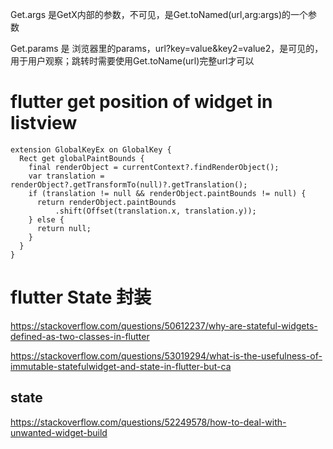 Get.args 是GetX内部的参数，不可见，是Get.toNamed(url,arg:args)的一个参数

Get.params 是 浏览器里的params，url?key=value&key2=value2，是可见的，用于用户观察；跳转时需要使用Get.toName(url)完整url才可以









# flutter get position of widget in listview

```
extension GlobalKeyEx on GlobalKey {
  Rect get globalPaintBounds {
    final renderObject = currentContext?.findRenderObject();
    var translation = renderObject?.getTransformTo(null)?.getTranslation();
    if (translation != null && renderObject.paintBounds != null) {
      return renderObject.paintBounds
          .shift(Offset(translation.x, translation.y));
    } else {
      return null;
    }
  }
}
```



# flutter State 封装

https://stackoverflow.com/questions/50612237/why-are-stateful-widgets-defined-as-two-classes-in-flutter

https://stackoverflow.com/questions/53019294/what-is-the-usefulness-of-immutable-statefulwidget-and-state-in-flutter-but-ca



## state

https://stackoverflow.com/questions/52249578/how-to-deal-with-unwanted-widget-build



































































































































